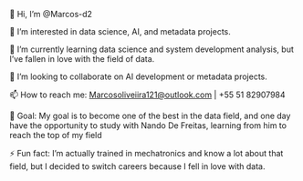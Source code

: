 👋 Hi, I’m @Marcos-d2

👀 I’m interested in data science, AI, and metadata projects.

🌱 I’m currently learning data science and system development analysis, but I’ve fallen in love with the field of data.

💞️ I’m looking to collaborate on AI development or metadata projects.

📫 How to reach me: Marcosoliveiira121@outlook.com | +55 51 82907984

🎯 Goal: My goal is to become one of the best in the data field, and one day have the opportunity to study with Nando De Freitas, learning from him to reach the top of my field

⚡ Fun fact: I’m actually trained in mechatronics and know a lot about that field, but I decided to switch careers because I fell in love with data.
<!---
Marcos-d2/Marcos-d2 is a ✨ special ✨ repository because its `README.md` (this file) appears on your GitHub profile.
You can click the Preview link to take a look at your changes.
--->  
